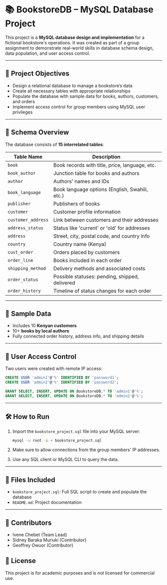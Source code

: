# 📚 BookstoreDB – MySQL Database Project

This project is a **MySQL database design and implementation** for a fictional bookstore's operations. It was created as part of a group assignment to demonstrate real-world skills in database schema design, data population, and user access control.

---

## 🚀 Project Objectives

- Design a relational database to manage a bookstore’s data
- Create all necessary tables with appropriate relationships
- Populate the database with sample data for books, authors, customers, and orders
- Implement access control for group members using MySQL user privileges

---

## 🧱 Schema Overview

The database consists of **15 interrelated tables**:

| Table Name         | Description                                      |
|--------------------|--------------------------------------------------|
| `book`             | Book records with title, price, language, etc.  |
| `book_author`      | Junction table for books and authors            |
| `author`           | Authors' names and IDs                          |
| `book_language`    | Book language options (English, Swahili, etc.)  |
| `publisher`        | Publishers of books                             |
| `customer`         | Customer profile information                    |
| `customer_address` | Link between customers and their addresses      |
| `address_status`   | Status like 'current' or 'old' for addresses    |
| `address`          | Street, city, postal code, and country info     |
| `country`          | Country name (Kenya)                            |
| `cust_order`       | Orders placed by customers                      |
| `order_line`       | Books included in each order                    |
| `shipping_method`  | Delivery methods and associated costs           |
| `order_status`     | Possible statuses: pending, shipped, delivered  |
| `order_history`    | Timeline of status changes for each order       |

---

## 🧪 Sample Data

- Includes 10  **Kenyan customers**
- 10+ **books by local authors**
- Fully connected order history, address info, and shipping details

---

## 🔐 User Access Control

Two users were created with remote IP access:

```sql
CREATE USER 'admin1'@'%' IDENTIFIED BY 'password1';
CREATE USER 'admin2'@'%' IDENTIFIED BY 'password2';

GRANT SELECT, INSERT, UPDATE ON BookstoreDB.* TO 'admin1'@'%';
GRANT SELECT, INSERT, UPDATE ON BookstoreDB.* TO 'admin2'@'%';
```

---

## 🛠️ How to Run

1. Import the `bookstore_project.sql` file into your MySQL server:
   ```bash
   mysql -u root -p < bookstore_project.sql
   ```

2. Make sure to allow connections from the group members' IP addresses.

3. Use any SQL client or MySQL CLI to query the data.

---

## 📂 Files Included

- `bookstore_project.sql`: Full SQL script to create and populate the database
- `README.md`: Project documentation

---

## 👥 Contributors
- Ivene Chebet (Team Lead)
- Sidney Baraka Muriuki (Contributor)
- Geoffrey Owuor (Contributor)


## 📌 License

This project is for academic purposes and is not licensed for commercial use.
